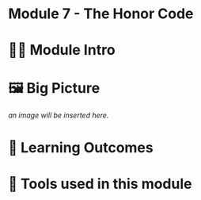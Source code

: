 # Module 7 - The Honor Code

> 

# 🧑‍🍳 Module Intro


# 🖼️ Big Picture
_an image will be inserted here._

# 🔮 Learning Outcomes


# 🔨 Tools used in this module
